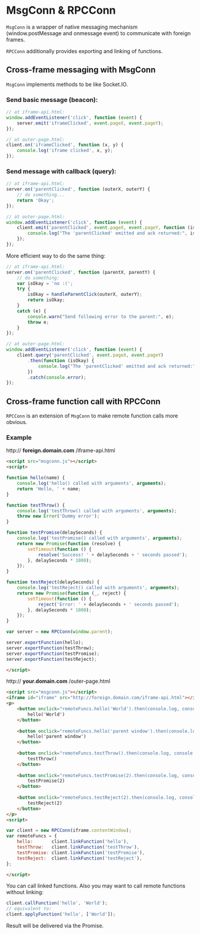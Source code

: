 # MsgConn & RPCConn

`MsgConn` is a wrapper of native messaging mechanism (window.postMessage and onmessage event) to communicate with foreign frames.

`RPCConn` additionally provides exporting and linking of functions.




## Cross-frame messaging with MsgConn

`MsgConn` implements methods to be like Socket.IO.

### Send basic message (beacon):

```js
// at iframe-api.html:
window.addEventListener('click', function (event) {
	server.emit('iframeClicked', event.pageX, event.pageY);
});

// at outer-page.html:
client.on('iframeClicked', function (x, y) {
	console.log('iframe clicked', x, y);
});
```

### Send message with callback (query):

```js
// at iframe-api.html:
server.on('parentClicked', function (outerX, outerY) {
	// do something...
	return 'Okay';
});

// at outer-page.html:
window.addEventListener('click', function (event) {
	client.emit('parentClicked', event.pageX, event.pageY, function (isOkay) {
		console.log("The 'parentClicked' emitted and ack returned:", isOkay);
	});
});
```

More efficient way to do the same thing:

```js
// at iframe-api.html:
server.on('parentClicked', function (parentX, parentY) {
	// do something:
	var isOkay = 'no :(';
	try {
		isOkay = handleParentClick(outerX, outerY);
		return isOkay;
	}
	catch (e) {
		console.warn("Send following error to the parent:", e);
		throw e;
	}
});

// at outer-page.html:
window.addEventListener('click', function (event) {
	client.query('parentClicked', event.pageX, event.pageY)
		.then(function (isOkay) {
			console.log("The 'parentClicked' emitted and ack returned:", isOkay);
		})
		.catch(console.error);
});
```




## Cross-frame function call with RPCConn

`RPCConn` is an extension of `MsgConn` to make remote function calls more obvious.

### Example

http:// **foreign.domain.com** /iframe-api.html

```html
<script src="msgconn.js"></script>
<script>

function hello(name) {
	console.log('hello() called with arguments', arguments);
	return 'Hello, ' + name;
}

function testThrow() {
	console.log('testThrow() called with arguments', arguments);
	throw new Error('Dummy error');
}

function testPromise(delaySeconds) {
	console.log('testPromise() called with arguments', arguments);
	return new Promise(function (resolve) {
		setTimeout(function () {
			resolve('Success! ' + delaySeconds + ' seconds passed');
		}, delaySeconds * 1000);
	});
}

function testReject(delaySeconds) {
	console.log('testReject() called with arguments', arguments);
	return new Promise(function (_, reject) {
		setTimeout(function () {
			reject('Error: ' + delaySeconds + ' seconds passed');
		}, delaySeconds * 1000);
	});
}

var server = new RPCConn(window.parent);

server.exportFunction(hello);
server.exportFunction(testThrow);
server.exportFunction(testPromise);
server.exportFunction(testReject);

</script>
```

http:// **your.domain.com** /outer-page.html
```html
<script src="msgconn.js"></script>
<iframe id="iframe" src="http://foreign.domain.com/iframe-api.html"></iframe>
<p>
	<button onclick="remoteFuncs.hello('World').then(console.log, console.error)">
		hello('World')
	</button>
	
	<button onclick="remoteFuncs.hello('parent window').then(console.log, console.error)">
		hello('parent window')
	</button>
	
	<button onclick="remoteFuncs.testThrow().then(console.log, console.error)">
		testThrow()
	</button>
	
	<button onclick="remoteFuncs.testPromise(2).then(console.log, console.error)">
		testPromise(2)
	</button>
	
	<button onclick="remoteFuncs.testReject(2).then(console.log, console.error)">
		testReject(2)
	</button>
</p>
<script>

var client = new RPCConn(iframe.contentWindow);
var remoteFuncs = {
	hello:       client.linkFunction('hello'),
	testThrow:   client.linkFunction('testThrow'),
	testPromise: client.linkFunction('testPromise'),
	testReject:  client.linkFunction('testReject'),
};

</script>
```

You can call linked functions. Also you may want to call remote functions without linking:

```js
client.callFunction('hello', 'World');
// equivalent to:
client.applyFunction('hello', ['World']);
```

Result will be delivered via the Promise.

